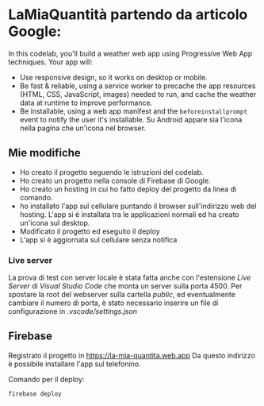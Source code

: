 # LaMiaQuantità partendo da articolo Google:

In this codelab, you'll  build a weather web app using Progressive Web App
techniques. Your app will:

* Use responsive design, so it works on desktop or mobile.
* Be fast & reliable, using a service worker to precache the app resources
  (HTML, CSS, JavaScript, images) needed to run, and cache the weather data
  at runtime to improve performance.
* Be installable, using a web app manifest and the `beforeinstallprompt` event
  to notify the user it's installable.
  Su Android appare sia l'icona nella pagina che un'icona nel browser.

## Mie modifiche
* Ho creato il progetto seguendo le istruzioni del codelab.
* Ho creato un progetto nella console di Firebase di Google.
* Ho creato un hosting in cui ho fatto deploy del progetto da linea di comando.
* ho installato l'app sul cellulare puntando il browser sull'indirizzo web del hosting. L'app si è installata tra le applicazioni normali ed ha creato un'icona sul desktop.
* Modificato il progetto ed eseguito il deploy
* L'app si è aggiornata sul cellulare senza notifica


### Live server
La prova di test con server locale è stata fatta anche con l'estensione *Live Server* di *Visual Studio Code* che monta un server sulla porta 4500. 
Per spostare la root del webserver sulla cartella *public*, ed eventualmente cambiare il numero di porta, è stato necessario inserire un file di configurazione in *.vscode/settings.json*

## Firebase

Registrato il progetto in https://la-mia-quantita.web.app
Da questo indirizzo è possibile installare l'app sul telefonino.

Comando per il deploy:

```
firebase deploy
```

